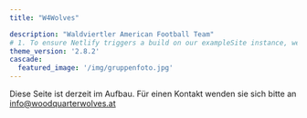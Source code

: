 ```yaml
---
title: "W4Wolves"

description: "Waldviertler American Football Team"
# 1. To ensure Netlify triggers a build on our exampleSite instance, we need to change a file in the exampleSite directory.
theme_version: '2.8.2'
cascade:
  featured_image: '/img/gruppenfoto.jpg'
---
```

Diese Seite ist derzeit im Aufbau. Für einen Kontakt wenden sie sich bitte an info@woodquarterwolves.at